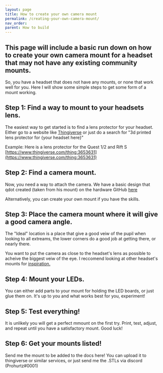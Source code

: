 ```yaml
---
layout: page
title: How to create your own camera mount
permalink: /creating-your-own-camera-mount/
nav_order: 
parent: How to build
---
```


## This page will include a basic run down on how to create your own camera mount for a headset that may not have any existing community mounts.

So, you have a headset that does not have any mounts, or none that work well for you. Here I will show some simple steps to get some form of a mount working. 

## Step 1: Find a way to mount to your headsets lens.
The easiest way to get started is to find a lens protector for your headset.
Either go to a website like [Thingiverse](https://www.thingiverse.com/) or just do a search for "3d printed lens protector for {your headset here}"

Example: Here is a lens protector for the Quest 1/2 and Rift S [https://www.thingiverse.com/thing:3653631](https://www.thingiverse.com/thing:3653631)

## Step 2: Find a camera mount.
Now, you need a way to attach the camera. We have a basic design that qdot created (taken from his mount) on the hardware GitHub [here](https://github.com/RedHawk989/EyeTrackVR-Hardware/blob/main/3d_Printed_Mounts/Basic_Mount_Components/basic_ETVR_camera_mount.stl)

Alternatively, you can create your own mount if you have the skills.

## Step 3: Place the camera mount where it will give a good camera angle.
The "Ideal" location is a place that give a good veiw of the pupil when looking to all extreams, the lower corners do a good job at getting there, or nearly there. 

You want to put the camera as close to the headset's lens as possible to acheive the biggest veiw of the eye.
I reccomend looking at other headset's mounts for [inspiration.](https://github.com/RedHawk989/EyeTrackVR-Hardware/tree/main/3d_Printed_Mounts)

## Step 4: Mount your LEDs.

You can either add parts to your mount for holding the LED boards, or just glue them on. It's up to you and what works best for you, experiment!

## Step 5: Test everything!
It is unlikely you will get a perfect mmount on the first try. Print, test, adjust, and repeat until you have a satisfactory mount.
Good luck!

## Step 6: Get your mounts listed!
Send me the mount to be added to the docs here! You can upload it to thingiverse or similar services, or just send me the .STLs via discord (Prohurtz#0001)


